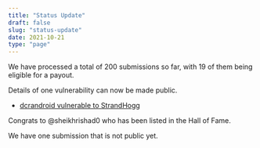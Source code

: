 ```yaml
---
title: "Status Update"
draft: false
slug: "status-update"
date: 2021-10-21
type: "page"
---
```


We have processed a total of 200 submissions so far, with 19 of them being eligible for a payout.

Details of one vulnerability can now be made public.

- [dcrandroid vulnerable to StrandHogg](https://github.com/planetdecred/dcrandroid/pull/581)

Congrats to @sheikhrishad0 who has been listed in the Hall of Fame.

We have one submission that is not public yet.